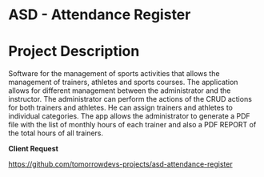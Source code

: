 # ASD - Attendance Register

# Project Description
  Software for the management of sports activities that allows the management of trainers, athletes and sports courses. 
  The application allows for different management between the administrator and the instructor. The administrator can perform the actions of the CRUD
  actions for both trainers and athletes. He can assign trainers and athletes to individual categories.
  The app allows the administrator to generate a PDF file with the list of monthly hours of each trainer and also a PDF REPORT of the total hours of all trainers.

**Client Request**

https://github.com/tomorrowdevs-projects/asd-attendance-register
